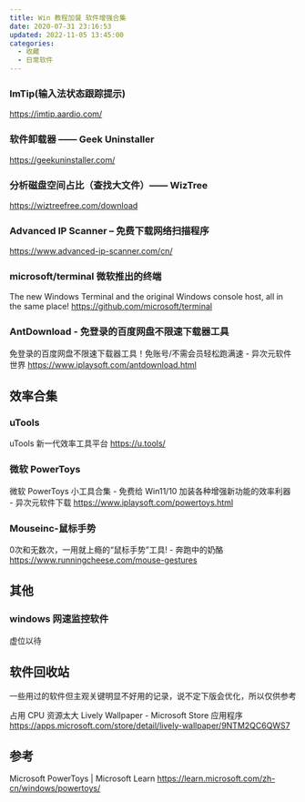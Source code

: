 ```yaml
---
title: Win 教程加餐 软件增强合集
date: 2020-07-31 23:16:53
updated: 2022-11-05 13:45:00
categories:
  - 收藏
  - 日常软件
---
```


### ImTip(输入法状态跟踪提示)

<https://imtip.aardio.com/>

### 软件卸载器 —— Geek Uninstaller

<https://geekuninstaller.com/>

### 分析磁盘空间占比（查找大文件）—— WizTree

<https://wiztreefree.com/download>

### Advanced IP Scanner – 免费下载网络扫描程序

<https://www.advanced-ip-scanner.com/cn/>

### microsoft/terminal 微软推出的终端

The new Windows Terminal and the original Windows console host, all in the same place!
<https://github.com/microsoft/terminal>

### AntDownload - 免登录的百度网盘不限速下载器工具

免登录的百度网盘不限速下载器工具！免账号/不需会员轻松跑满速 - 异次元软件世界
<https://www.iplaysoft.com/antdownload.html>

## 效率合集

### uTools

uTools 新一代效率工具平台
<https://u.tools/>

### 微软 PowerToys

微软 PowerToys 小工具合集 - 免费给 Win11/10 加装各种增强新功能的效率利器 - 异次元软件下载
<https://www.iplaysoft.com/powertoys.html>

### Mouseinc-鼠标手势

0次和无数次，一用就上瘾的“鼠标手势”工具! - 奔跑中的奶酪
<https://www.runningcheese.com/mouse-gestures>

## 其他

### windows 网速监控软件

虚位以待

## 软件回收站

一些用过的软件但主观关键明显不好用的记录，说不定下版会优化，所以仅供参考

占用 CPU 资源太大
Lively Wallpaper - Microsoft Store 应用程序
<https://apps.microsoft.com/store/detail/lively-wallpaper/9NTM2QC6QWS7>

## 参考

Microsoft PowerToys | Microsoft Learn
<https://learn.microsoft.com/zh-cn/windows/powertoys/>
